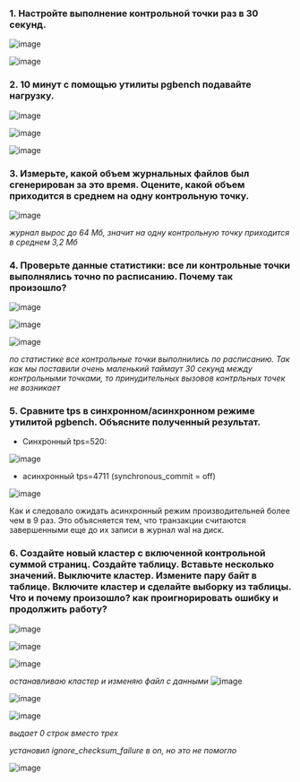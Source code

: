 ### 1. Настройте выполнение контрольной точки раз в 30 секунд.

![image](https://github.com/AKhabarov/Otus-HomeWork/assets/40095258/8eefeea6-1a72-4313-997a-4350fbf97816)

![image](https://github.com/AKhabarov/Otus-HomeWork/assets/40095258/ff08cc7a-4add-4356-9f04-cae451275d3e)

### 2. 10 минут c помощью утилиты pgbench подавайте нагрузку.

![image](https://github.com/AKhabarov/Otus-HomeWork/assets/40095258/a4270b02-913a-496d-8943-a4698f8c7ef1)

![image](https://github.com/AKhabarov/Otus-HomeWork/assets/40095258/766431cb-0adf-4223-9123-2c4ee56c25c3)

![image](https://github.com/AKhabarov/Otus-HomeWork/assets/40095258/a979890a-b4fd-4ff0-b256-141b649ea211)

### 3. Измерьте, какой объем журнальных файлов был сгенерирован за это время. Оцените, какой объем приходится в среднем на одну контрольную точку.

![image](https://github.com/AKhabarov/Otus-HomeWork/assets/40095258/ec6c41d9-777c-429c-9e84-3b0d1bc3c6bc)

*журнал вырос до 64 Мб, значит на одну контрольную точку приходится в среднем 3,2 Мб*

### 4. Проверьте данные статистики: все ли контрольные точки выполнялись точно по расписанию. Почему так произошло?

![image](https://github.com/AKhabarov/Otus-HomeWork/assets/40095258/cc892105-38b5-41c7-8128-2914e025f926)

![image](https://github.com/AKhabarov/Otus-HomeWork/assets/40095258/a7eb8c40-6516-466a-9e6c-5c52ea3d9035)

![image](https://github.com/AKhabarov/Otus-HomeWork/assets/40095258/786870fc-dc56-44df-a55d-1b2d47801c9f)

*по статистике все контрольные точки выполнились по расписанию. Так как мы поставили очень маленький таймаут 30 секунд между контрольными точками, то принудительных вызовов контрльных точек не возникает*

### 5. Сравните tps в синхронном/асинхронном режиме утилитой pgbench. Объясните полученный результат.

* Синхронный tps=520:

![image](https://github.com/AKhabarov/Otus-HomeWork/assets/40095258/c35e218b-b876-4352-9515-99a903b56189)

* асинхронный tps=4711 (synchronous_commit = off)

![image](https://github.com/AKhabarov/Otus-HomeWork/assets/40095258/684c3647-7e53-4055-a506-44699e03e404)

Как и следовало ожидать асинхронный режим производительней более чем в 9 раз. Это объясняется тем, что транзакции считаются завершенными еще до их записи в журнал wal на диск.

### 6. Создайте новый кластер с включенной контрольной суммой страниц. Создайте таблицу. Вставьте несколько значений. Выключите кластер. Измените пару байт в таблице. Включите кластер и сделайте выборку из таблицы. Что и почему произошло? как проигнорировать ошибку и продолжить работу?

![image](https://github.com/AKhabarov/Otus-HomeWork/assets/40095258/70003de6-2814-4f13-ac83-be90e0133e46)

![image](https://github.com/AKhabarov/Otus-HomeWork/assets/40095258/dcb4659d-8059-418e-b9a6-0187b5a57113)

![image](https://github.com/AKhabarov/Otus-HomeWork/assets/40095258/f1c865a5-e74f-4628-909b-5bf5bff369c4)

*останавливаю кластер и изменяю файл с данными*
![image](https://github.com/AKhabarov/Otus-HomeWork/assets/40095258/55911df9-bef9-4137-b7db-9aeaabccfcf8)

![image](https://github.com/AKhabarov/Otus-HomeWork/assets/40095258/e6225080-b0be-48d2-9b47-87017061e2e2)

![image](https://github.com/AKhabarov/Otus-HomeWork/assets/40095258/7b1117fa-3bfb-44d4-b2b7-1f535bf6ae71)

*выдает 0 строк вместо трех*

*установил ignore_checksum_failure в on, но это не помогло*

![image](https://github.com/AKhabarov/Otus-HomeWork/assets/40095258/7e8beb80-f3fa-499f-8ef4-b662edca3cb2)
